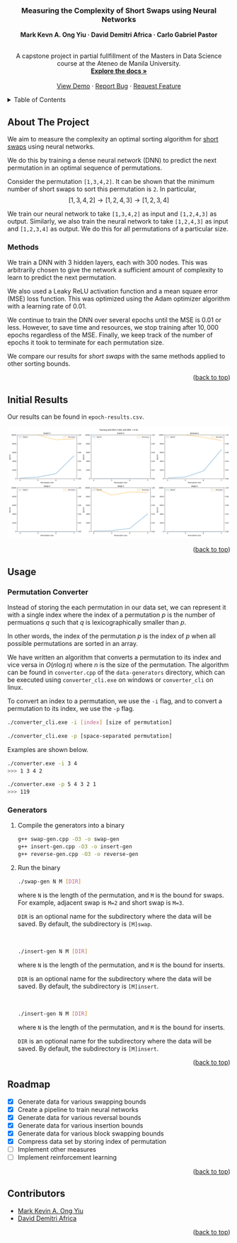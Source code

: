 <a name="readme-top"></a>

<!-- TITLE -->
<div align="center">
  <h3 align="center">Measuring the Complexity of Short Swaps using Neural Networks</h3>
  <strong>Mark Kevn A. Ong Yiu · David Demitri Africa · Carlo Gabriel Pastor</strong>
  <br />
  <br />
  <p align="center">
    A capstone project in partial fullfillment of the Masters in Data Science course at the Ateneo de Manila University.
    <br />
    <a href="https://github.com/ongyiumark/analyzing-short-swaps"><strong>Explore the docs »</strong></a>
    <br />
    <br />
    <a href="https://github.com/ongyiumark/analyzing-short-swaps">View Demo</a>
    ·
    <a href="https://github.com/ongyiumark/analyzing-short-swaps/issues">Report Bug</a>
    ·
    <a href="https://github.com/ongyiumark/analyzing-short-swaps/issues">Request Feature</a>
  </p>
</div>

<!-- TABLE OF CONTENTS -->
<details>
  <summary>Table of Contents</summary>
  <ol>
    <li>
      <a href="#about-the-project">About The Project</a>
      <ul>
      <li><a href="#methods">Methods</a></li>
      </ul>
    </li>
    <li><a href="#initial-results">Initial Results</a></li>
    <li><a href="#usage">Usage</a></li>
    <li><a href="#roadmap">Roadmap</a></li>
    <li><a href="#contributors">Contributors</a></li>
  </ol>
</details>


<!-- ABOUT THE PROJECT -->
## About The Project
We aim to measure the complexity an optimal sorting algorithm for [short swaps](https://pubmed.ncbi.nlm.nih.gov/14633399/) using neural networks. 

We do this by training a dense neural network (DNN) to predict the next permutation in an optimal sequence of permutations. 

Consider the permutation `[1,3,4,2]`. It can be shown that the minimum number of short swaps to sort this permutation is `2`. In particular, $$[1,3,4,2] \longrightarrow [1,2,4,3] \longrightarrow [1,2,3,4]$$

We train our neural network to take `[1,3,4,2]` as input and `[1,2,4,3]` as output. Similarly, we also train the neural network to take `[1,2,4,3]` as input and `[1,2,3,4]` as output. We do this for all permutations of a particular size.

### Methods

We train a DNN with 3 hidden layers, each with $300$ nodes. This was arbitrarily chosen to give the network a sufficient amount of complexity to learn to predict the next permutation. 

We also used a Leaky ReLU activation function and a mean square error (MSE) loss function. This was optimized using the Adam optimizer algorithm with a learning rate of $0.01$.

We continue to train the DNN over several epochs until the MSE is $0.01$ or less. However, to save time and resources, we stop training after $10,000$ epochs regardless of the MSE. Finally, we keep track of the number of epochs it took to terminate for each permutation size.

We compare our results for _short swaps_ with the same methods applied to other sorting bounds.

<p align="right">(<a href="#readme-top">back to top</a>)</p>

<!-- RESULTS -->
## Initial Results

Our results can be found in `epoch-results.csv`.

![Inital results using epochs as a measure](supervised-learning/Epoch_MLP-3-300_Results.png)

<p align="right">(<a href="#readme-top">back to top</a>)</p>


<!-- USAGE -->
## Usage

### Permutation Converter
Instead of storing the each permutation in our data set, we can represent it with a single index where the index of a permutation $p$ is the number of permuations $q$ such that $q$ is lexicographically smaller than $p$.

In other words, the index of the permutation $p$ is the index of $p$ when all possible permutations are sorted in an array.

We have written an algorithm that converts a permutation to its index and vice versa in $O(n\log n)$ where $n$ is the size of the permutation. The algorithm can be found in `converter.cpp` of the `data-generators` directory, which can be executed using `converter_cli.exe` on windows or `converter_cli` on linux.

To convert an index to a permutation, we use the `-i` flag, and to convert a permutation to its index, we use the `-p` flag.
```sh
./converter_cli.exe -i [index] [size of permutation]
```

```sh
./converter_cli.exe -p [space-separated permutation]
```

Examples are shown below.
```sh
./converter.exe -i 3 4
>>> 1 3 4 2
```

```sh
./converter.exe -p 5 4 3 2 1
>>> 119
```

### Generators
1. Compile the generators into a binary
    ```sh
    g++ swap-gen.cpp -O3 -o swap-gen
    g++ insert-gen.cpp -O3 -o insert-gen
    g++ reverse-gen.cpp -O3 -o reverse-gen
    ```
2. Run the binary
    ```sh
    ./swap-gen N M [DIR]
    ```
    where `N` is the length of the permutation, and `M` is the bound for swaps. For example, adjacent swap is `M=2` and short swap is `M=3`.

    `DIR` is an optional name for the subdirectory where the data will be saved. By default, the subdirectory is `[M]swap`.

    <br />

    ```sh
    ./insert-gen N M [DIR]
    ```
    where `N` is the length of the permutation, and `M` is the bound for inserts.

    `DIR` is an optional name for the subdirectory where the data will be saved. By default, the subdirectory is `[M]insert`.

    <br />

    ```sh
    ./insert-gen N M [DIR]
    ```
    where `N` is the length of the permutation, and `M` is the bound for inserts.

    `DIR` is an optional name for the subdirectory where the data will be saved. By default, the subdirectory is `[M]insert`.

<p align="right">(<a href="#readme-top">back to top</a>)</p>


<!-- ROADMAP -->
## Roadmap
- [x] Generate data for various swapping bounds
- [x] Create a pipeline to train neural networks
- [x] Generate data for various reversal bounds
- [x] Generate data for various insertion bounds
- [x] Generate data for various block swapping bounds
- [x] Compress data set by storing index of permutation
- [ ] Implement other measures
- [ ] Implement reinforcement learning

<p align="right">(<a href="#readme-top">back to top</a>)</p>


<!-- CONTRIBUTORS -->
## Contributors
- [Mark Kevin A. Ong Yiu](https://github.com/ongyiumark)
- [David Demitri Africa](https://github.com/DavidDemitriAfrica)

<p align="right">(<a href="#readme-top">back to top</a>)</p>
